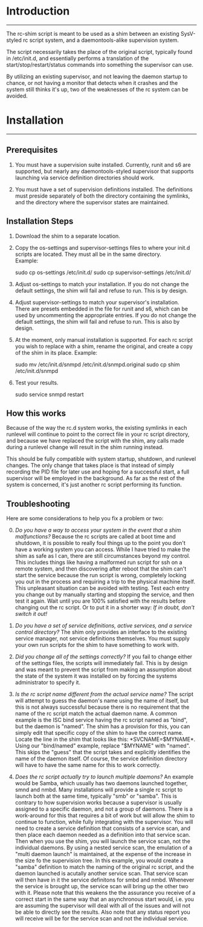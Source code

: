 # Introduction #

---

The rc-shim script is meant to be used as a shim between an existing 
SysV-styled rc script system, and a daemontools-alike supervision 
system.

The script necessarily takes the place of the original script, typically 
found in /etc/init.d, and essentially performs a translation of the 
start/stop/restart/status commands into something the supervisor can 
use.

By utilizing an existing supervisor, and not leaving the daemon startup 
to chance, or not having a monitor that detects when it crashes and the 
system still thinks it's up, two of the weaknesses of the rc system can 
be avoided.


# Installation #

---

## Prerequisites #

1. You must have a supervision suite installed.  Currently, runit and s6 
are supported, but nearly any daemontools-styled supervisor that 
supports launching via service definition directories should work.

2. You must have a set of supervision definitions installed.  The 
definitions must preside separately of both the directory containing the 
symlinks, and the directory where the supervisor states are maintained.

## Installation Steps #

1. Download the shim to a separate location.

2. Copy the os-settings and supervisor-settings files to where your 
init.d scripts are located.  They must all be in the same directory.  
Example:

    sudo cp os-settings /etc/init.d/
    sudo cp supervisor-settings /etc/init.d/

3. Adjust os-settings to match your installation.  If you do not change 
the default settings, the shim will fail and refuse to run.  This is by 
design.

4. Adjust supervisor-settings to match your supervisor's installation.  
There are presets embedded in the file for runit and s6, which can be 
used by uncommenting the appropriate entries.  If you do not change the 
default settings, the shim will fail and refuse to run.  This is also by 
design.

5. At the moment, only manual installation is supported.  For each rc 
script you wish to replace with a shim, rename the original, and create 
a copy of the shim in its place.  Example:

    sudo mv /etc/init.d/snmpd /etc/init.d/snmpd.original
    sudo cp shim /etc/init.d/snmpd

6. Test your results.

    sudo service snmpd restart

## How this works #

Because of the way the rc.d system works, the existing symlinks in each 
runlevel will continue to point to the correct file in your rc script 
directory, and because we have replaced the script with the shim, any 
calls made during a runlevel change will result in the shim running 
instead.

This should be fully compatible with system startup, shutdown, and 
runlevel changes.  The only change that takes place is that instead of 
simply recording the PID file for later use and hoping for a successful 
start, a full supervisor will be employed in the background.  As far as 
the rest of the system is concerned, it's just another rc script 
performing its function.


## Troubleshooting #

Here are some considerations to help you fix a problem or two:

0. *Do you have a way to access your system in the event that a shim 
malfunctions?* Because the rc scripts are called at boot time and 
shutdown, it is possible to really foul things up to the point you don't 
have a working system you can access.  While I have tried to make the 
shim as safe as I can, there are still circumstances beyond my control.  
This includes things like having a malformed run script for ssh on a 
remote system, and then discovering after reboot that the shim can't 
start the service because the run script is wrong, completely locking 
you out in the process and requiring a trip to the physical machine 
itself.  This unpleasant situation can be avoided with testing. Test 
each entry you change out by manually starting and stopping the service, 
and then test it again.  Wait until you are 100% satisfied with the 
results before changing out the rc script.  Or to put it in a shorter 
way: *If in doubt, don't switch it out!*

1. *Do you have a set of service definitions, active services, and a 
service control directory?* The shim only provides an interface to the 
existing service manager, not service definitions themselves.  You must 
supply your own run scripts for the shim to have something to work with.

2. *Did you change all of the settings correctly?*  If you fail to change 
either of the settings files, the scripts will immediately fail.  This 
is by design and was meant to prevent the script from making an 
assumption about the state of the system it was installed on by forcing 
the systems administrator to specify it.

3. *Is the rc script name different from the actual service name?* The 
script will attempt to guess the daemon's name using the name of itself, 
but this is not always successful because there is no requirement that 
the name of the rc script match the actual daemon name.  A common 
example is the ISC bind service having the rc script named as "bind", 
but the daemon is "named".  The shim has a provision for this, you can 
simply edit that specific copy of the shim to have the correct name. 
Locate the line in the shim that looks like this: *SVCNAME=$MYNAME*.  
Using our "bind/named" example, replace "$MYNAME" with "named".  This 
skips the "guess" that the script takes and explicitly identifies the 
name of the daemon itself.  Of course, the service definition directory 
will have to have the same name for this to work correctly.

4. *Does the rc script actually try to launch multiple daemons?* An 
example would be Samba, which usually has two daemons launched together, 
smnd and nmbd.  Many installations will provide a single rc script to 
launch both at the same time, typically "smb" or "samba".  This is 
contrary to how supervision works because a supervisor is usually 
assigned to a specific daemon, and not a group of daemons.  There is a 
work-around for this that requires a bit of work but will allow the shim 
to continue to function, while fully integrating with the supervisor. 
You will need to create a service definition that consists of a service 
scan, and then place each daemon needed as a definition into that 
service scan.  Then when you use the shim, you will launch the service 
scan, not the individual daemons.  By using a nested service scan, the 
emulation of a "multi daemon launch" is maintained, at the expense of 
the increase in the size fo the supervision tree.  In this example, you 
would create a "samba" definition to match the naming of the original rc 
script, and the daemon launched is acutally another service scan.  That 
service scan will then have in it the service definitons for smbd and 
nmbd.  Whenever the service is brought up, the service scan will bring 
up the other two with it.  Please note that this weakens the the 
assurance you receive of a correct start in the same way that an 
asynchronous start would, i.e. you are assuming the supervisor will deal 
with all of the issues and will not be able to directly see the results. 
Also note that any status report you will receive will be for the 
service scan and not the individual service.

